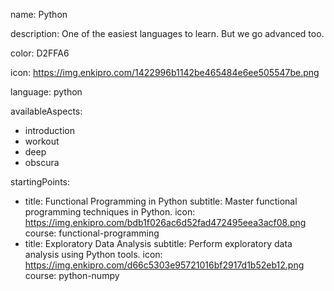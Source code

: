 name: Python

description: One of the easiest languages to learn. But we go advanced too.

color: D2FFA6

icon: https://img.enkipro.com/1422996b1142be465484e6ee505547be.png

language: python
 
availableAspects:
  - introduction
  - workout
  - deep
  - obscura


startingPoints:
  - title: Functional Programming in Python
    subtitle: Master functional programming techniques in Python.
    icon: https://img.enkipro.com/bdb1f026ac6d52fad472495eea3acf08.png
    course: functional-programming
  - title: Exploratory Data Analysis
    subtitle: Perform exploratory data analysis using Python tools.
    icon: https://img.enkipro.com/d66c5303e95721016bf2917d1b52eb12.png
    course: python-numpy
